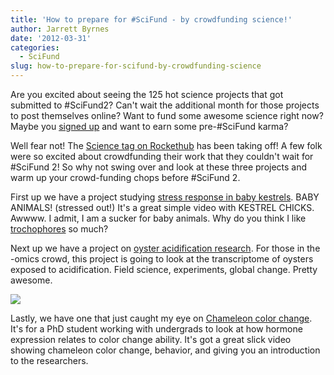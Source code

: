 ```yaml
---
title: 'How to prepare for #SciFund - by crowdfunding science!'
author: Jarrett Byrnes
date: '2012-03-31'
categories:
  - SciFund
slug: how-to-prepare-for-scifund-by-crowdfunding-science
---
```


Are you excited about seeing the 125 hot science projects that got submitted to #SciFund2? Can't wait the additional month for those projects to post themselves online? Want to fund some awesome science right now? Maybe you [signed up](https://scifund.wordpress.com/sign-up/) and want to earn some pre-#SciFund karma?

Well fear not! The [Science tag on Rockethub](http://www.rockethub.com/projects/by_category/34-science) has been taking off! A few folk were so excited about crowdfunding their work that they couldn't wait for #SciFund 2! So why not swing over and look at these three projects and warm up your crowd-funding chops before #SciFund 2.

First up we have a project studying [stress response in baby kestrels](http://rkthb.co/5619). BABY ANIMALS! (stressed out!) It's a great simple video with KESTREL CHICKS. Awwww. I admit, I am a sucker for baby animals. Why do you think I like [trochophores](https://en.wikipedia.org/wiki/Trochophore) so much?

Next up we have a project on [oyster acidification research](http://rkthb.co/6330). For those in the -omics crowd, this project is going to look at the transcriptome of oysters exposed to acidification. Field science, experiments, global change. Pretty awesome.

![](https://d1tcpxgmtqbpd1.cloudfront.net/images/6330/1330537313-xl.jpg)

Lastly, we have one that just caught my eye on [Chameleon color change](http://rkthb.co/6411). It's for a PhD student working with undergrads to look at how hormone expression relates to color change ability. It's got a great slick video showing chameleon color change, behavior, and giving you an introduction to the researchers.
